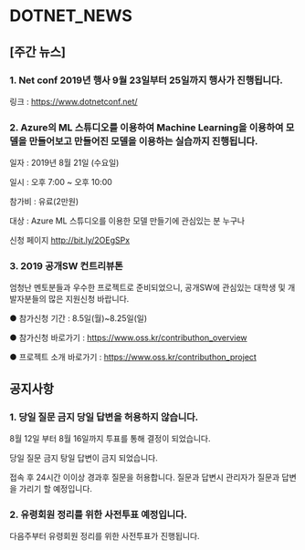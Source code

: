 # DOTNET_NEWS

## [주간 뉴스]

###  1. Net conf 2019년 행사 9월 23일부터 25일까지 행사가 진행됩니다.
링크 : https://www.dotnetconf.net/

###  2. Azure의 ML 스튜디오를 이용하여 Machine Learning을 이용하여 모델을 만들어보고 만들어진 모델을 이용하는 실습까지 진행됩니다.
일자 : 2019년 8월 21일 (수요일)

일시 : 오후 7:00 ~ 오후 10:00

참가비 : 유료(2만원)

대상 : Azure ML 스튜디오를 이용한 모델 만들기에 관심있는 분 누구나

신청 페이지 http://bit.ly/2OEgSPx

###  3. 2019 공개SW 컨트리뷰톤
엄청난 멘토분들과 우수한 프로젝트로 준비되었으니, 공개SW에 관심있는 대학생 및 개발자분들의 많은 지원신청 바랍니다.

● 참가신청 기간 : 8.5일(월)~8.25일(일)

● 참가신청 바로가기 : https://www.oss.kr/contributhon_overview

● 프로젝트 소개 바로가기 : https://www.oss.kr/contributhon_project

## 공지사항

### 1. 당일 질문 금지 당일 답변을 허용하지 않습니다.
8월 12일 부터 8월 16일까지 투표를 통해 결정이 되었습니다. 

당일 질문 금지 탕일 답변이 금지 되었습니다.

접속 후 24시간 이이상 경과후 질문을 허용합니다. 질문과 답변시 관리자가 질문과 답변을 가리기 할 예정입니다.

### 2. 유령회원 정리를 위한 사전투표 예정입니다. 
다음주부터 유령회원 정리를 위한 사전투표가 진행됩니다.

